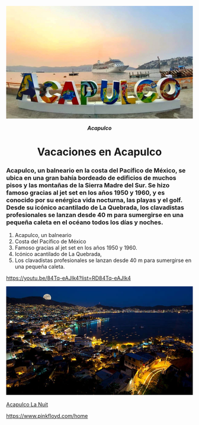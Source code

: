 

![Acapulco](img/aytoAcapulco.webp)

***<p style="text-align:center;">Acapulco</p>***

<h1 style="text-align:center;">Vacaciones en Acapulco</h1>

<h3>Acapulco, un balneario en la costa del Pacífico de México, se ubica en una gran bahía bordeado de edificios de muchos pisos y las montañas de la Sierra Madre del Sur. Se hizo famoso gracias al jet set en los años 1950 y 1960, y es conocido por su enérgica vida nocturna, las playas y el golf. Desde su icónico acantilado de La Quebrada, los clavadistas profesionales se lanzan desde 40 m para sumergirse en una pequeña caleta en el océano todos los días y noches. </h3>


1. Acapulco, un balneario
2. Costa del Pacífico de México
3. Famoso gracias al jet set en los años 1950 y 1960.
4. Icónico acantilado de La Quebrada, 
5. Los clavadistas profesionales se lanzan desde 40 m para sumergirse en una pequeña caleta. 


https://youtu.be/84Tq-eAJIk4?list=RD84Tq-eAJIk4

[![Pink Floyd actua en Acapulco](img/acapulco_la_nuit.webp)](https://youtu.be/ntmcfEwXoKY)

[Acapulco La Nuit](https://youtu.be/ntmcfEwXoKY)

<https://www.pinkfloyd.com/home>
